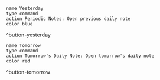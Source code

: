 
```button
name Yesterday
type command
action Periodic Notes: Open previous daily note
color blue
```
^button-yesterday

```button
name Tomorrow
type command
action Tomorrow's Daily Note: Open tomorrow's daily note
color red
```
^button-tomorrow